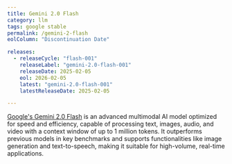 ```yaml
---
title: Gemini 2.0 Flash
category: llm
tags: google stable
permalink: /gemini-2-flash
eolColumn: "Discontinuation Date"

releases:
  - releaseCycle: "flash-001"
    releaseLabel: "gemini-2.0-flash-001"
    releaseDate: 2025-02-05
    eol: 2026-02-05
    latest: "gemini-2.0-flash-001"
    latestReleaseDate: 2025-02-05

---
```


[​Google's Gemini 2.0 Flash](https://blog.google/technology/google-deepmind/gemini-model-updates-february-2025/) is an advanced multimodal AI model optimized for speed and efficiency, capable of processing text, images, audio, and video with a context window of up to 1 million tokens. It outperforms previous models in key benchmarks and supports functionalities like image generation and text-to-speech, making it suitable for high-volume, real-time applications.
